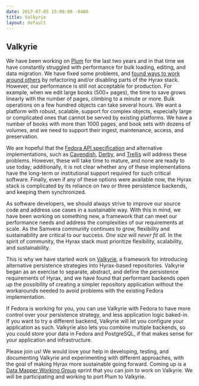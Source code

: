 ```yaml
---
date: 2017-07-05 15:00:00 -0400
title: Valkyrie
layout: default
---
```


## Valkyrie

We have been working on [Plum](https://github.com/pulibrary/plum) for the last two years and in that time we have constantly struggled with performance for bulk loading, editing, and data migration. We have fixed some problems, and [found ways to work around others](https://github.com/samvera/hyrax/wiki/Plum-Performance-Tuning) by refactoring and/or disabling parts of the Hyrax stack. However, our performance is still not acceptable for production. For example, when we edit large books (500+ pages), the time to save grows linearly with the number of pages, climbing to a minute or more. Bulk operations on a few hundred objects can take several hours. We want a platform with robust, scalable, support for complex objects, especially large or complicated ones that cannot be served by existing platforms. We have a number of books with more than 1000 pages, and book sets with dozens of volumes, and we need to support their ingest, maintenance, access, and preservation.

We are hopeful that the [Fedora API specification](http://fedora.info/spec/) and alternative implementations, such as [Cavendish](https://github.com/cavendish-ldp/cavendish),
[Derby](https://github.com/fcrepo4-labs/derby), and  [Trellis](https://github.com/trellis-ldp/trellis) will address these problems. However, these will take time to mature, and none are ready to use today; additionally, it is not clear whether any of these implementations have the long-term or institutional support required for such critical software. Finally, even if any of these options were available now, the Hyrax stack is complicated by its reliance on two or three persistence backends, and keeping them synchronized.

As software developers, we should always strive to improve our source code and address use cases in a sustainable way. With this in mind, we have been working on something new, a framework that can meet our performance needs and address the complexities of our requirements at scale. As the Samvera community continues to grow, flexibility and sustainability are critical to our success. *One size will never fit all.* In the spirit of community, the Hyrax stack must prioritize flexibility, scalability, and sustainability.

This is why we have started work on [Valkyrie](https://github.com/samvera-labs/valkyrie), a framework for introducing alternative persistence strategies into Hyrax-based repositories. Valkyrie began as an exercise to separate, abstract, and define the persistence requirements of Hyrax, and we have found that performant backends open up the possibility of creating a simpler repository application without the workarounds needed to avoid problems with the existing Fedora implementation.

If Fedora is working for you, you can use Valkyrie with Fedora to have more control over your persistence strategy, and less application logic baked-in. If you want to try a different backend, Valkyrie will let you configure your application as such. Valkyrie also lets you combine multiple backends, so you could store your data in Fedora and PostgreSQL, if that makes sense for your application and infrastructure.

Please join us! We would love your help in developing, testing, and documenting Valkyrie and experimenting with different approaches, with the goal of making Hyrax more sustainable going forward. Coming up is a [Data Mapper Working Group](https://wiki.duraspace.org/display/samvera/Samvera+Data+Mapper+Working+Group) sprint that you can join to work on Valkyrie. We will be participating and working to port Plum to Valkyrie.
